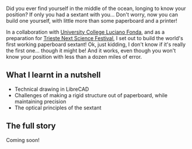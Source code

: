 Did you ever find yourself in the middle of the ocean, longing to know your position? If only you had a sextant with you... Don't worry, now you can build one yourself, with little more than some paperboard and a printer!

<!--more-->

In a collaboration with [University College Luciano Fonda](collegiofonda.it), and as a preparation for [Trieste Next Science Festival](triestenext.it), I set out to build the world's first working paperboard sextant! Ok, just kidding, I don't know if it's really the first one... though it might be! And it works, even though you won't know your position with less than a dozen miles of error.


## What I learnt in a nutshell

* Technical drawing in LibreCAD
* Challenges of making a rigid structure out of paperboard, while maintaining precision
* The optical principles of the sextant

## The full story

Coming soon!